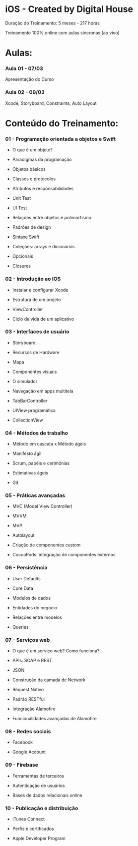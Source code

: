 # iOS - Created by Digital House

Duração do Treinamento: 5 meses - 217 horas

Treinamento 100% online com aulas síncronas (ao vivo)

# Aulas:

### Aula 01 - 07/03
Apresentação do Curso

### Aula 02 - 09/03
Xcode, Storyboard, Constraints, Auto Layout

# Conteúdo do Treinamento:

### 01 - Programação orientada a objetos e Swift
- O que é um objeto?

- Paradigmas da programação

- Objetos básicos

- Classes e protocolos

- Atributos e responsabilidades

- Unit Test

- UI Test

- Relações entre objetos e polimorfismo

- Padrões de design

- Sintaxe Swift

- Coleções: arrays e dicionários

- Opcionais

- Closures

### 02 - Introdução ao IOS
- Instalar e configurar Xcode

- Estrutura de um projeto

- ViewController

- Ciclo de vida de um aplicativo

### 03 - Interfaces de usuário
- Storyboard

- Recursos de Hardware

- Mapa

- Componentes visuais

- O simulador

- Navegação em apps multitela

- TabBarController

- UIView programática

- CollectionView

### 04 - Métodos de trabalho
- Método em cascata x Método ágeis

- Manifesto ágil

- Scrum, papéis e cerimônias

- Estimativas ágeis

- Git

### 05 - Práticas avançadas
- MVC (Model View Controller)

- MVVM

- MVP

- Autolayout

- Criação de componentes custom

- CocoaPods: integração de componentes externos

### 06 - Persistência
- User Defaults

- Core Data

- Modelos de dados

- Entidades do negócio

- Relações entre modelos

- Queries

### 07 - Serviços web
- O que é um serviço web? Como funciona?

- APIs: SOAP e REST

- JSON

- Construção da camada de Network 

- Request Nativo

- Padrão RESTful

- Integração Alamofire

- Funcionalidades avançadas de Alamofire

### 08 - Redes sociais
- Facebook

- Google Account

### 09 - Firebase
- Ferramentas de terceiros

- Autenticação de usuários

- Bases de dados relacionais online

### 10 - Publicação e distribuição
- iTunes Connect 

- Perfis e certificados

- Apple Developer Program


